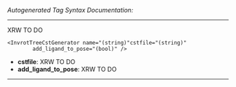 _Autogenerated Tag Syntax Documentation:_

---
XRW TO DO

```
<InvrotTreeCstGenerator name="(string)"cstfile="(string)"
        add_ligand_to_pose="(bool)" />
```

-   **cstfile**: XRW TO DO
-   **add_ligand_to_pose**: XRW TO DO

---

